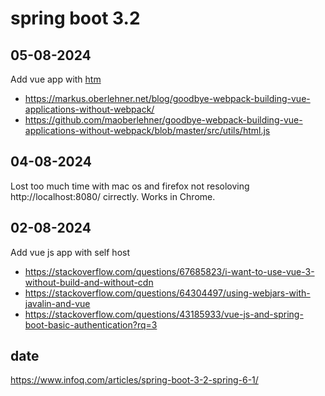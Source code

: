 # spring boot 3.2

## 05-08-2024

Add vue app with [htm](https://github.com/developit/htm)

- https://markus.oberlehner.net/blog/goodbye-webpack-building-vue-applications-without-webpack/
- https://github.com/maoberlehner/goodbye-webpack-building-vue-applications-without-webpack/blob/master/src/utils/html.js

## 04-08-2024

Lost too much time with mac os and firefox not resoloving http://localhost:8080/ cirrectly. Works in Chrome.

## 02-08-2024

Add vue js app with self host

- https://stackoverflow.com/questions/67685823/i-want-to-use-vue-3-without-build-and-without-cdn
- https://stackoverflow.com/questions/64304497/using-webjars-with-javalin-and-vue
- https://stackoverflow.com/questions/43185933/vue-js-and-spring-boot-basic-authentication?rq=3

## date

https://www.infoq.com/articles/spring-boot-3-2-spring-6-1/

